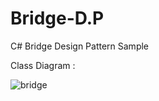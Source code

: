 # Bridge-D.P
C# Bridge Design Pattern Sample

Class Diagram :

![bridge](https://user-images.githubusercontent.com/37370113/38769929-9737eb30-4013-11e8-8b58-17ecc1b2a916.JPG)

